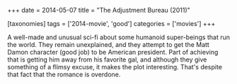 +++
date = 2014-05-07
title = "The Adjustment Bureau (2011)"

[taxonomies]
tags = ['2014-movie', 'good']
categories = ['movies']
+++

A well-made and unusual sci-fi about some humanoid super-beings that run
the world. They remain unexplained, and they attempt to get the Matt
Damon character (good job) to be American president. Part of achieving
that is getting him away from his favorite gal, and although they give
something of a flimsy excuse, it makes the plot interesting. That's
despite that fact that the romance is overdone.
